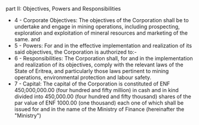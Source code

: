 part II: Objectives, Powers and Responsibilities

<ul>
			<li>4 - Corporate Objectives: The objectives of the Corporation shall be to undertake and engage in mining operations, including prospecting, exploration and exploitation of mineral resources and marketing of the same. and<ul>
			</ul></li>			<li>5 - Powers: For and in the effective implementation and realization of its said objectives, the Corporation is authorized to:-<ul>
			</ul></li>			<li>6 - Responsibilities: The Corporation shall, for and in the implementation and realization of its objectives, comply with the relevant laws of the State of Eritrea, and particularly those laws pertinent to mining operations, environmental protection and labour safety.<ul>
			</ul></li>			<li>7 - Capital: The capital of the Corporation is constituted of ENF 450,000,000.00 (four hundred and fifty million) in cash and in kind divided into 450,000.00 (four hundred and fifty thousand) shares of the par value of ENF 1000.00 (one thousand) each one of which shall be issued for and in the name of the Ministry of Finance (hereinafter the &quot;Ministry&quot;)<ul>
			</ul></li></ul>